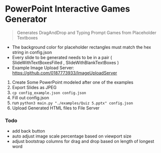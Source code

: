 # PowerPoint Interactive Games Generator
> Generates DragAndDrop and Typing Prompt Games from Placeholder Textboxes

- The background color for placeholder rectangles must match the hex string in config.json
- Every slide to be generated needs to be in a pair ( SlideWithTextBoxesFilled , SlideWithBlankTextBoxes )
- Example Image Upload Server: https://github.com/0187773933/ImageUploadServer

1. Create Some PowerPoint modeled after one of the examples
2. Export Slides as JPEG
3. `cp config_example.json config.json`
4. Fill out config.json
5. run `python3 main.py "./examples/Quiz 5.pptx" config.json`
6. Upload Generated HTML files to File Server

### Todo
- add back button
- auto adjust image scale percentage based on viewport size
- adjust bootstrap columns for drag and drop based on length of longest word